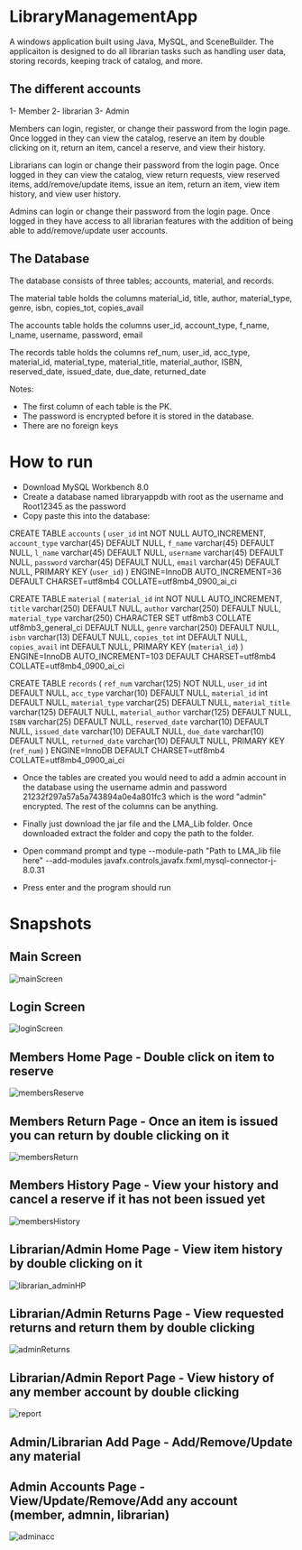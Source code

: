 # LibraryManagementApp

A windows application built using Java, MySQL, and SceneBuilder. The applicaiton is designed to do all librarian tasks such as handling user data, storing records, keeping track of catalog, and more.

## The different accounts
1- Member
2- librarian
3- Admin

Members can login, register, or change their password from the login page. Once logged in they can view the catalog, reserve an item by double clicking on it, return an item, cancel a reserve, and view their history.

Librarians can login or change their password from the login page. Once logged in they can view the catalog, view return requests, view reserved items, add/remove/update items, issue an item, return an item, view item history, and view user history. 

Admins can login or change their password from the login page. Once logged in they have access to all librarian features with the addition of being able to add/remove/update user accounts.

## The Database
The database consists of three tables; accounts, material, and records.

The material table holds the columns material_id, title, author, material_type, genre, isbn, copies_tot, copies_avail

The accounts table holds the columns user_id, account_type, f_name, l_name, username, password, email 

The records table holds the columns ref_num, user_id, acc_type, material_id, material_type, material_title, material_author, ISBN, reserved_date, issued_date, due_date, returned_date

Notes:
- The first column of each table is the PK. 
- The password is encrypted before it is stored in the database.
- There are no foreign keys

# How to run
- Download MySQL Workbench 8.0
- Create a database named libraryappdb with root as the username and Root12345 as the password
- Copy paste this into the database:

CREATE TABLE `accounts` (
  `user_id` int NOT NULL AUTO_INCREMENT,
  `account_type` varchar(45) DEFAULT NULL,
  `f_name` varchar(45) DEFAULT NULL,
  `l_name` varchar(45) DEFAULT NULL,
  `username` varchar(45) DEFAULT NULL,
  `password` varchar(45) DEFAULT NULL,
  `email` varchar(45) DEFAULT NULL,
  PRIMARY KEY (`user_id`)
) ENGINE=InnoDB AUTO_INCREMENT=36 DEFAULT CHARSET=utf8mb4 COLLATE=utf8mb4_0900_ai_ci

CREATE TABLE `material` (
  `material_id` int NOT NULL AUTO_INCREMENT,
  `title` varchar(250) DEFAULT NULL,
  `author` varchar(250) DEFAULT NULL,
  `material_type` varchar(250) CHARACTER SET utf8mb3 COLLATE utf8mb3_general_ci DEFAULT NULL,
  `genre` varchar(250) DEFAULT NULL,
  `isbn` varchar(13) DEFAULT NULL,
  `copies_tot` int DEFAULT NULL,
  `copies_avail` int DEFAULT NULL,
  PRIMARY KEY (`material_id`)
) ENGINE=InnoDB AUTO_INCREMENT=103 DEFAULT CHARSET=utf8mb4 COLLATE=utf8mb4_0900_ai_ci

CREATE TABLE `records` (
  `ref_num` varchar(125) NOT NULL,
  `user_id` int DEFAULT NULL,
  `acc_type` varchar(10) DEFAULT NULL,
  `material_id` int DEFAULT NULL,
  `material_type` varchar(25) DEFAULT NULL,
  `material_title` varchar(125) DEFAULT NULL,
  `material_author` varchar(125) DEFAULT NULL,
  `ISBN` varchar(25) DEFAULT NULL,
  `reserved_date` varchar(10) DEFAULT NULL,
  `issued_date` varchar(10) DEFAULT NULL,
  `due_date` varchar(10) DEFAULT NULL,
  `returned_date` varchar(10) DEFAULT NULL,
  PRIMARY KEY (`ref_num`)
) ENGINE=InnoDB DEFAULT CHARSET=utf8mb4 COLLATE=utf8mb4_0900_ai_ci

- Once the tables are created you would need to add a admin account in the database using the username admin and password 21232f297a57a5a743894a0e4a801fc3 which is the word "admin" encrypted. The rest of the columns can be anything.

- Finally just download the jar file and the LMA_Lib folder. Once downloaded extract the folder and copy the path to the folder.
- Open command prompt and type --module-path "Path to LMA_lib file here" --add-modules javafx.controls,javafx.fxml,mysql-connector-j-8.0.31
- Press enter and the program should run

# Snapshots

## Main Screen
![mainScreen](https://user-images.githubusercontent.com/118571302/203827055-c699c462-d18b-4c59-ae14-62efe94433e3.PNG)

## Login Screen
![loginScreen](https://user-images.githubusercontent.com/118571302/203827099-3ee7e0fb-7384-4db9-93c7-c432cc04d32f.PNG)

## Members Home Page - Double click on item to reserve
![membersReserve](https://user-images.githubusercontent.com/118571302/203827241-231d6532-6ecd-4037-a62b-bb085aff9f0b.PNG)

## Members Return Page - Once an item is issued you can return by double clicking on it 
![membersReturn](https://user-images.githubusercontent.com/118571302/203827331-6889792a-b5e8-449e-8e90-d2d26af19d17.PNG)

## Members History Page - View your history and cancel a reserve if it has not been issued yet
![membersHistory](https://user-images.githubusercontent.com/118571302/203827434-7de81158-f6db-4aba-9b1f-845e3cbd7f79.PNG)

## Librarian/Admin Home Page - View item history by double clicking on it
![librarian_adminHP](https://user-images.githubusercontent.com/118571302/203827550-995e2f34-f049-4a02-935f-e3940fd0ffe4.PNG)

## Librarian/Admin Returns Page - View requested returns and return them by double clicking
![adminReturns](https://user-images.githubusercontent.com/118571302/203827638-b4261a60-b939-4dc5-8e69-fe63a783937a.PNG)

## Librarian/Admin Report Page - View history of any member account by double clicking
![report](https://user-images.githubusercontent.com/118571302/203827750-42951642-c57b-4315-953a-306c91db858f.PNG)

## Admin/Librarian Add Page - Add/Remove/Update any material

## Admin Accounts Page - View/Update/Remove/Add any account (member, admnin, librarian)
![adminacc](https://user-images.githubusercontent.com/118571302/203827876-fd5821d0-b407-49be-b5e4-74c1b7cc7778.PNG)












